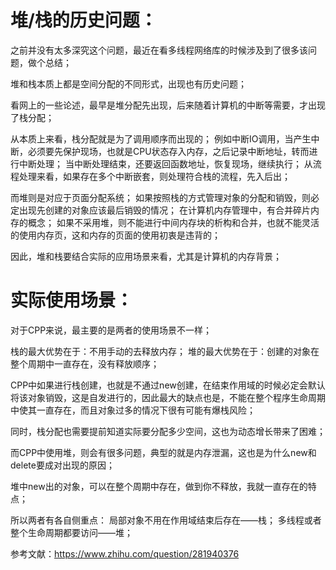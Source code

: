 # 堆/栈的历史问题：
之前并没有太多深究这个问题，最近在看多线程网络库的时候涉及到了很多该问题，做个总结；

堆和栈本质上都是空间分配的不同形式，出现也有历史问题；

看网上的一些论述，最早是堆分配先出现，后来随着计算机的中断等需要，才出现了栈分配；

从本质上来看，栈分配就是为了调用顺序而出现的；
例如中断IO调用，当产生中断，必须要先保护现场，也就是CPU状态存入内存，之后记录中断地址，转而进行中断处理；
当中断处理结束，还要返回函数地址，恢复现场，继续执行；
从流程处理来看，如果存在多个中断嵌套，则处理符合栈的流程，先入后出；

而堆则是对应于页面分配系统；
如果按照栈的方式管理对象的分配和销毁，则必定出现先创建的对象应该最后销毁的情况；
在计算机内存管理中，有合并碎片内存的概念；
如果不采用堆，则不能进行中间内存块的析构和合并，也就不能灵活的使用内存页，这和内存的页面的使用初衷是违背的；

因此，堆和栈要结合实际的应用场景来看，尤其是计算机的内存背景；



# 实际使用场景：
对于CPP来说，最主要的是两者的使用场景不一样；

栈的最大优势在于：不用手动的去释放内存；
堆的最大优势在于：创建的对象在整个周期中一直存在，没有释放顺序；

CPP中如果进行栈创建，也就是不通过new创建，在结束作用域的时候必定会默认将该对象销毁，这是自发进行的，因此最大的缺点也是，不能在整个程序生命周期中使其一直存在，而且对象过多的情况下很有可能有爆栈风险；

同时，栈分配也需要提前知道实际要分配多少空间，这也为动态增长带来了困难；

而CPP中使用堆，则会有很多问题，典型的就是内存泄漏，这也是为什么new和delete要成对出现的原因；

堆中new出的对象，可以在整个周期中存在，做到你不释放，我就一直存在的特点；

所以两者有各自侧重点：
局部对象不用在作用域结束后存在——栈；
多线程或者整个生命周期都要访问——堆；

参考文献：https://www.zhihu.com/question/281940376